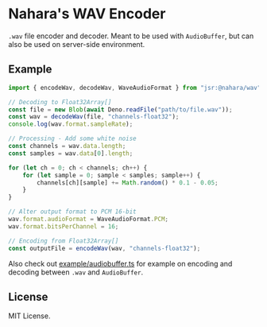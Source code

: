 # Nahara's WAV Encoder
`.wav` file encoder and decoder. Meant to be used with `AudioBuffer`, but can also be used on server-side environment.

## Example
```typescript
import { encodeWav, decodeWav, WaveAudioFormat } from "jsr:@nahara/wav";

// Decoding to Float32Array[]
const file = new Blob(await Deno.readFile("path/to/file.wav"));
const wav = decodeWav(file, "channels-float32");
console.log(wav.format.sampleRate);

// Processing - Add some white noise
const channels = wav.data.length;
const samples = wav.data[0].length;

for (let ch = 0; ch < channels; ch++) {
    for (let sample = 0; sample < samples; sample++) {
        channels[ch][sample] += Math.random() * 0.1 - 0.05;
    }
}

// Alter output format to PCM 16-bit
wav.format.audioFormat = WaveAudioFormat.PCM;
wav.format.bitsPerChannel = 16;

// Encoding from Float32Array[]
const outputFile = encodeWav(wav, "channels-float32");
```

Also check out [example/audiobuffer.ts](example/audiobuffer.ts) for example on encoding and decoding between `.wav` and
`AudioBuffer`.

## License
MIT License.